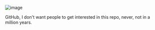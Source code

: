 ![image](https://cdn.discordapp.com/attachments/791625931411816490/906225811542126652/unknown.png)

GitHub, I don't want people to get interested in this repo, never, not in a million years.
